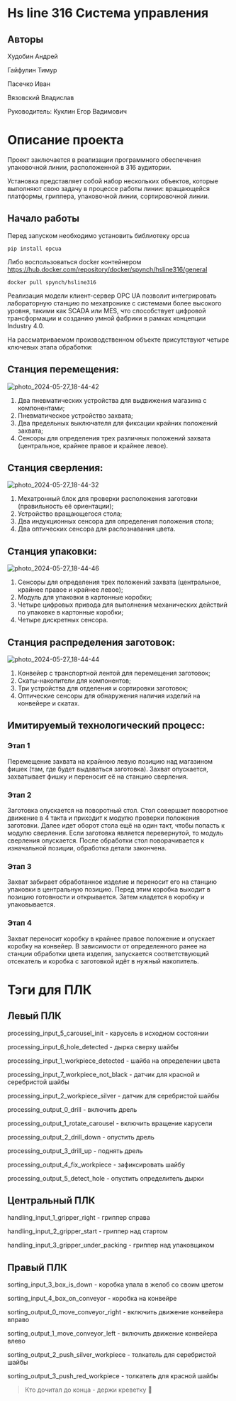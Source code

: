 # Hs line 316 Система управления 
 
## Авторы 
 
Худобин Андрей

Гайфулин Тимур

Пасечко Иван

Вязовский Владислав 
 
Руководитель: 
Куклин Егор Вадимович 
 
# Описание проекта 
 
Проект заключается в реализации программного обеспечения упаковочной линии, расположенной в 316 аудитории. 
 
Установка представляет собой набор нескольких объектов, которые выполняют свою задачу в процессе работы линии: вращающейся платформы, гриппера, упаковочной линии, сортировочной линии. 
 
## Начало работы 
 
Перед запуском необходимо установить библиотеку opcua 
 
    pip install opcua 
 
Либо воспользоваться docker контейнером  
    https://hub.docker.com/repository/docker/spynch/hsline316/general  

    docker pull spynch/hsline316

Реализация модели клиент-сервер OPC UA позволит интегрировать лабораторную станцию по мехатронике с системами более высокого уровня, такими как SCADA или MES, что способствует цифровой трансформации и созданию умной фабрики в рамках концепции Industry 4.0.   

На рассматриваемом производственном объекте присутствуют четыре ключевых этапа обработки: 
 
## Станция перемещения: 

 ![photo_2024-05-27_18-44-42](https://github.com/Spynch/HS_line316/assets/110130006/954335ad-1ccb-4438-a3f8-2222028dbce3)

1. Два пневматических устройства для выдвижения магазина с компонентами; 
2. Пневматическое устройство захвата; 
3. Два предельных выключателя для фиксации крайних положений захвата; 
4. Сенсоры для определения трех различных положений захвата (центральное, крайнее правое и крайнее левое). 
 
## Станция сверления: 

![photo_2024-05-27_18-44-32](https://github.com/Spynch/HS_line316/assets/110130006/494b93d8-83f6-4c23-a437-ab748e7b1125)

1. Мехатронный блок для проверки расположения заготовки (правильность её ориентации); 
2. Устройство вращающегося стола; 
3. Два индукционных сенсора для определения положения стола; 
4. Два оптических сенсора для распознавания цвета. 
 
## Станция упаковки: 

![photo_2024-05-27_18-44-46](https://github.com/Spynch/HS_line316/assets/110130006/7fd1a6e3-e4ea-4f62-ad4f-d0270033e25f)

1. Сенсоры для определения трех положений захвата (центральное, крайнее правое и крайнее левое); 
2. Модуль для упаковки в картонные коробки; 
3. Четыре цифровых привода для выполнения механических действий по упаковке в картонные коробки; 
4. Четыре дискретных сенсора. 
 
## Станция распределения заготовок: 

 ![photo_2024-05-27_18-44-44](https://github.com/Spynch/HS_line316/assets/110130006/1e70fb35-7167-40b7-9e6b-237a5c021b98)

1. Конвейер с транспортной лентой для перемещения заготовок; 
2. Скаты-накопители для компонентов; 
3. Три устройства для отделения и сортировки заготовок; 
4. Оптические сенсоры для обнаружения наличия изделий на конвейере и скатах.
  
 
## Имитируемый технологический процесс: 
 
### Этап 1 
 
Перемещение захвата на крайнюю левую позицию над магазином фишек (там, где будет выдаваться заготовка). Захват опускается, захватывает фишку и переносит её на станцию сверления. 
 
### Этап 2 
 
Заготовка опускается на поворотный стол. Стол совершает поворотное движение в 4 такта и приходит к модулю проверки положения заготовки. Далее идет оборот стола ещё на один такт, чтобы попасть к модулю сверления. Если заготовка является перевернутой, то модуль сверления опускается. После обработки стол поворачивается к изначальной позиции, обработка детали закончена. 
 
### Этап 3 
 
Захват забирает обработанное изделие и переносит его на станцию упаковки в центральную позицию. Перед этим коробка выходит в позицию готовности и открывается. Затем кладется в коробку и упаковывается. 
 
### Этап 4 
 
Захват переносит коробку в крайнее правое положение и опускает коробку на конвейер. В зависимости от определенного ранее на станции обработки цвета изделия, запускается соответствующий отсекатель и коробка c заготовкой идёт в нужный накопитель. 
 
# Тэги для ПЛК 
 
## Левый ПЛК 
 
processing_input_5_carousel_init - карусель в исходном состоянии 
 
processing_input_6_hole_detected - дырка сверху шайбы 
 
processing_input_1_workpiece_detected - шайба на определении цвета 
 
processing_input_7_workpiece_not_black - датчик для красной и серебристой шайбы 
 
processing_input_2_workpiece_silver - датчик для серебристой шайбы 
 
processing_output_0_drill - включить дрель 
 
processing_output_1_rotate_carousel - включить вращение карусели 
 
processing_output_2_drill_down - опустить дрель 
 
processing_output_3_drill_up - поднять дрель 
 
processing_output_4_fix_workpiece - зафиксировать шайбу 
 
processing_output_5_detect_hole - опустить определитель дырки 
 
## Центральный ПЛК 
 
handling_input_1_gripper_right - гриппер справа 
 
handling_input_2_gripper_start - гриппер над стартом 
 
handling_input_3_gripper_under_packing - гриппер над упаковщиком 
 
## Правый ПЛК 
 
sorting_input_3_box_is_down - коробка упала в желоб со своим цветом 
 
sorting_input_4_box_on_conveyor - коробка на конвейре 
 
sorting_output_0_move_conveyor_right - включить движение конвейера вправо 
 
sorting_output_1_move_conveyor_left - включить движение конвейера влево 
 
sorting_output_2_push_silver_workpiece - толкатель для серебристой шайбы 
 
sorting_output_3_push_red_workpiece - толкатель для красной шайбы

> Кто дочитал до конца - держи креветку :fried_shrimp:
